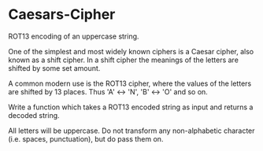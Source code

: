 # Caesars-Cipher
ROT13 encoding of an uppercase string.

One of the simplest and most widely known ciphers is a Caesar cipher, also known as a shift cipher. In a shift cipher the meanings of the letters are shifted by some set amount.

A common modern use is the ROT13 cipher, where the values of the letters are shifted by 13 places. Thus 'A' ↔ 'N', 'B' ↔ 'O' and so on.

Write a function which takes a ROT13 encoded string as input and returns a decoded string.

All letters will be uppercase. Do not transform any non-alphabetic character (i.e. spaces, punctuation), but do pass them on.
